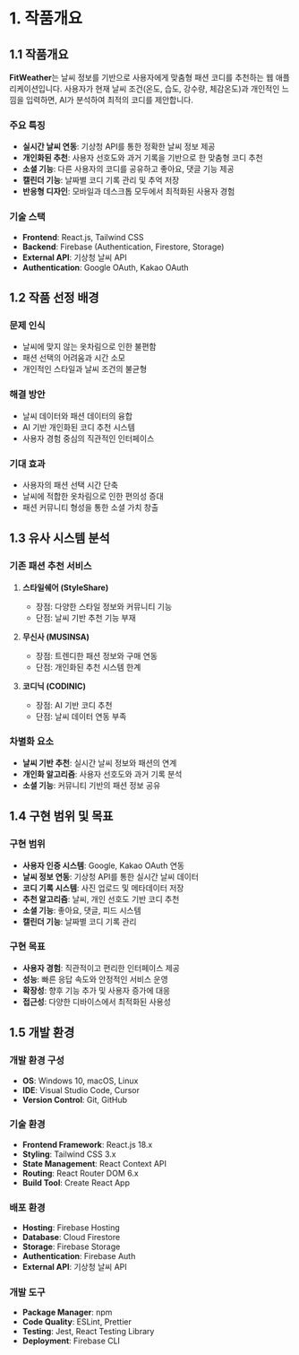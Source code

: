 # 1. 작품개요

## 1.1 작품개요

**FitWeather**는 날씨 정보를 기반으로 사용자에게 맞춤형 패션 코디를 추천하는 웹 애플리케이션입니다. 사용자가 현재 날씨 조건(온도, 습도, 강수량, 체감온도)과 개인적인 느낌을 입력하면, AI가 분석하여 최적의 코디를 제안합니다.

### 주요 특징
- **실시간 날씨 연동**: 기상청 API를 통한 정확한 날씨 정보 제공
- **개인화된 추천**: 사용자 선호도와 과거 기록을 기반으로 한 맞춤형 코디 추천
- **소셜 기능**: 다른 사용자의 코디를 공유하고 좋아요, 댓글 기능 제공
- **캘린더 기능**: 날짜별 코디 기록 관리 및 추억 저장
- **반응형 디자인**: 모바일과 데스크톱 모두에서 최적화된 사용자 경험

### 기술 스택
- **Frontend**: React.js, Tailwind CSS
- **Backend**: Firebase (Authentication, Firestore, Storage)
- **External API**: 기상청 날씨 API
- **Authentication**: Google OAuth, Kakao OAuth

## 1.2 작품 선정 배경

### 문제 인식
- 날씨에 맞지 않는 옷차림으로 인한 불편함
- 패션 선택의 어려움과 시간 소모
- 개인적인 스타일과 날씨 조건의 불균형

### 해결 방안
- 날씨 데이터와 패션 데이터의 융합
- AI 기반 개인화된 코디 추천 시스템
- 사용자 경험 중심의 직관적인 인터페이스

### 기대 효과
- 사용자의 패션 선택 시간 단축
- 날씨에 적합한 옷차림으로 인한 편의성 증대
- 패션 커뮤니티 형성을 통한 소셜 가치 창출

## 1.3 유사 시스템 분석

### 기존 패션 추천 서비스
1. **스타일쉐어 (StyleShare)**
   - 장점: 다양한 스타일 정보와 커뮤니티 기능
   - 단점: 날씨 기반 추천 기능 부재

2. **무신사 (MUSINSA)**
   - 장점: 트렌디한 패션 정보와 구매 연동
   - 단점: 개인화된 추천 시스템 한계

3. **코디닉 (CODINIC)**
   - 장점: AI 기반 코디 추천
   - 단점: 날씨 데이터 연동 부족

### 차별화 요소
- **날씨 기반 추천**: 실시간 날씨 정보와 패션의 연계
- **개인화 알고리즘**: 사용자 선호도와 과거 기록 분석
- **소셜 기능**: 커뮤니티 기반의 패션 정보 공유

## 1.4 구현 범위 및 목표

### 구현 범위
- **사용자 인증 시스템**: Google, Kakao OAuth 연동
- **날씨 정보 연동**: 기상청 API를 통한 실시간 날씨 데이터
- **코디 기록 시스템**: 사진 업로드 및 메타데이터 저장
- **추천 알고리즘**: 날씨, 개인 선호도 기반 코디 추천
- **소셜 기능**: 좋아요, 댓글, 피드 시스템
- **캘린더 기능**: 날짜별 코디 기록 관리

### 구현 목표
- **사용자 경험**: 직관적이고 편리한 인터페이스 제공
- **성능**: 빠른 응답 속도와 안정적인 서비스 운영
- **확장성**: 향후 기능 추가 및 사용자 증가에 대응
- **접근성**: 다양한 디바이스에서 최적화된 사용성

## 1.5 개발 환경

### 개발 환경 구성
- **OS**: Windows 10, macOS, Linux
- **IDE**: Visual Studio Code, Cursor
- **Version Control**: Git, GitHub

### 기술 환경
- **Frontend Framework**: React.js 18.x
- **Styling**: Tailwind CSS 3.x
- **State Management**: React Context API
- **Routing**: React Router DOM 6.x
- **Build Tool**: Create React App

### 배포 환경
- **Hosting**: Firebase Hosting
- **Database**: Cloud Firestore
- **Storage**: Firebase Storage
- **Authentication**: Firebase Auth
- **External API**: 기상청 날씨 API

### 개발 도구
- **Package Manager**: npm
- **Code Quality**: ESLint, Prettier
- **Testing**: Jest, React Testing Library
- **Deployment**: Firebase CLI


